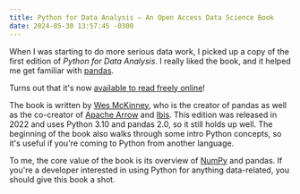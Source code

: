 ```yaml
---
title: Python for Data Analysis — An Open Access Data Science Book
date: 2024-05-30 13:57:45 -0300
---
```


When I was starting to do more serious data work, I picked up a copy of the first edition of *Python for Data Analysis*. I really liked the book, and it helped me get familiar with [pandas](https://pandas.pydata.org/).

Turns out that it's now [available to read freely online](https://wesmckinney.com/book/)!

The book is written by [Wes McKinney](https://wesmckinney.com/), who is the creator of pandas as well as the co-creator of [Apache Arrow](https://arrow.apache.org/) and [Ibis](https://ibis-project.org/). This edition was released in 2022 and uses Python 3.10 and pandas 2.0, so it still holds up well. The beginning of the book also walks through some intro Python concepts, so it's useful if you're coming to Python from another language.

To me, the core value of the book is its overview of [NumPy](https://numpy.org/) and pandas. If you're a developer interested in using Python for anything data-related, you should give this book a shot.

